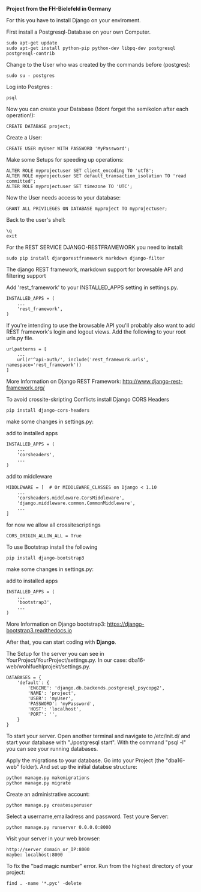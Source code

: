 **Project from the FH-Bielefeld in Germany**

For this you have to install Django on your enviroment.


First install a Postgresql-Database on your own Computer.
```
sudo apt-get update
sudo apt-get install python-pip python-dev libpq-dev postgresql postgresql-contrib
```
Change to the User who was created by the commands before (postgres):
```
sudo su - postgres
```
Log into Postgres :
```
psql
```
Now you can create your Database (!dont forget the semikolon after each operation!):
```
CREATE DATABASE project;
```
Create a User:
```
CREATE USER myUser WITH PASSWORD 'MyPassword';
```
Make some Setups for speeding up operations:
```
ALTER ROLE myprojectuser SET client_encoding TO 'utf8';
ALTER ROLE myprojectuser SET default_transaction_isolation TO 'read committed';
ALTER ROLE myprojectuser SET timezone TO 'UTC';
```
Now the User needs access to your database:
```
GRANT ALL PRIVILEGES ON DATABASE myproject TO myprojectuser;
```
Back to the user's shell:
```
\q
exit
```
For the REST SERVICE DJANGO-RESTFRAMEWORK you need to install:
```
sudo pip install djangorestframework markdown django-filter
```
The django REST framework, markdown support for browsable API and filtering support

Add 'rest_framework' to your INSTALLED_APPS setting in settings.py.
```
INSTALLED_APPS = (
    ...
    'rest_framework',
)
```
If you're intending to use the browsable API you'll probably also want to add REST framework's login and logout views. Add the following to your root urls.py file.
```
urlpatterns = [
    ...
    url(r'^api-auth/', include('rest_framework.urls', namespace='rest_framework'))
]
```
More Information on Django REST Framework:
http://www.django-rest-framework.org/

To avoid crossite-skripting Conflicts install Django CORS Headers
```
pip install django-cors-headers
```
make some changes in settings.py:

add to installed apps
```
INSTALLED_APPS = (
    ...
    'corsheaders',
    ...
)
```
add to middleware
```
MIDDLEWARE = [  # Or MIDDLEWARE_CLASSES on Django < 1.10
    ...
    'corsheaders.middleware.CorsMiddleware',
    'django.middleware.common.CommonMiddleware',
    ...
]
```
for now we allow all crossitescriptings
```
CORS_ORIGIN_ALLOW_ALL = True
```

To use Bootstrap install the following
```
pip install django-bootstrap3
```
make some changes in settings.py:

add to installed apps
```
INSTALLED_APPS = (
    ...
    'bootstrap3',
    ...
)
```
More Information on Django bootstrap3:
https://django-bootstrap3.readthedocs.io

After that, you can start coding with **Django**.

The Setup for the server you can see in YourProject/YourProject/settings.py.
In our case: dba16-web/wohlfuehlprojekt/settings.py.

```
DATABASES = {
    'default': {
        'ENGINE': 'django.db.backends.postgresql_psycopg2',
        'NAME': 'project',
        'USER': 'myUser',
        'PASSWORD': 'myPassword',
        'HOST': 'localhost',
        'PORT': '',
    }
}
```

To start your server. Open another terminal and navigate to /etc/init.d/ and start your database with "./postgresql start".
With the command "psql -l" you can see your running databases.

Apply the migrations to your database.
Go into your Project (the "dba16-web" folder).
And set up the initial databse structure:
```
python manage.py makemigrations
python manage.py migrate
```
Create an administrative account:
```
python manage.py createsuperuser
```
Select a username,emailadress and password.
Test youre Server:
```
python manage.py runserver 0.0.0.0:8000
```
Visit your server in your web browser:
```
http://server_domain_or_IP:8000
maybe: localhost:8000
```

To fix the "bad magic number" error. Run from the highest directory of your project:

```
find . -name '*.pyc' -delete
```
